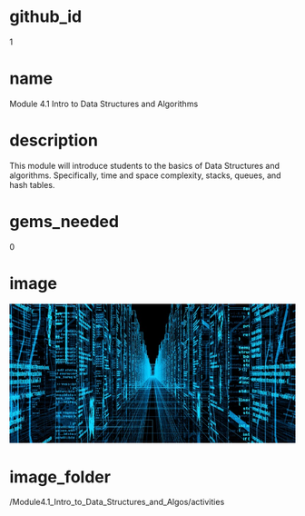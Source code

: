 # github_id
1

# name
Module 4.1 Intro to Data Structures and Algorithms 

# description
This module will introduce students to the basics of Data Structures and algorithms. Specifically, time and space complexity, stacks, queues, and hash tables. 

# gems_needed
0

# image
![DataStructures](/Module4.1_Intro_to_Data_Structures_and_Algos/Images/DataStructures.jpg)

# image_folder
/Module4.1_Intro_to_Data_Structures_and_Algos/activities
